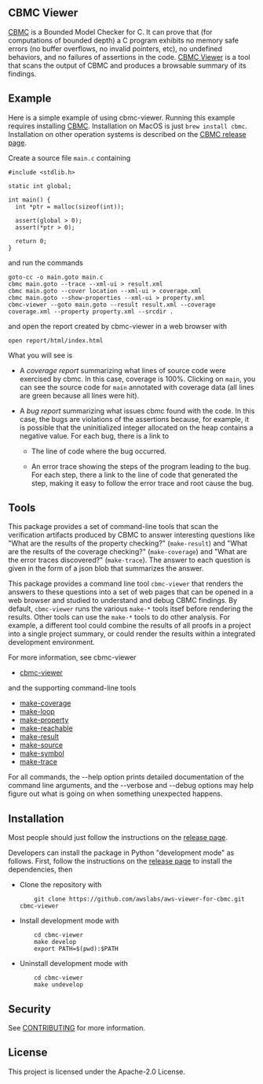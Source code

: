 ## CBMC Viewer

[CBMC](https://github.com/diffblue/cbmc) is a Bounded Model Checker for C.
It can prove that (for computations of bounded depth) a C program exhibits
no memory safe errors (no buffer overflows, no invalid pointers, etc),
no undefined behaviors, and no failures of assertions in the code.
[CBMC Viewer](https://github.com/awslabs/aws-viewer-for-cbmc) is a tool
that scans the output of CBMC and produces a browsable summary of its findings.

## Example

Here is a simple example of using cbmc-viewer.
Running this example requires installing [CBMC](https://github.com/diffblue/cbmc).
Installation on MacOS is just `brew install cbmc`.
Installation on other operation systems is described on the [CBMC
release page](https://github.com/diffblue/cbmc/releases/latest).

Create a source file `main.c` containing
```
#include <stdlib.h>

static int global;

int main() {
  int *ptr = malloc(sizeof(int));

  assert(global > 0);
  assert(*ptr > 0);

  return 0;
}
```
and run the commands
```
goto-cc -o main.goto main.c
cbmc main.goto --trace --xml-ui > result.xml
cbmc main.goto --cover location --xml-ui > coverage.xml
cbmc main.goto --show-properties --xml-ui > property.xml
cbmc-viewer --goto main.goto --result result.xml --coverage coverage.xml --property property.xml --srcdir .
```
and open the report created by cbmc-viewer in a web browser with
```
open report/html/index.html
```

What you will see is

* A *coverage report* summarizing what lines of source code were
  exercised by cbmc.  In this case, coverage is 100%.  Clicking on `main`,
  you can see the source code for `main` annotated with coverage data
  (all lines are green because all lines were hit).

* A *bug report* summarizing what issues cbmc found with the code. In this case,
  the bugs are violations of the assertions because, for example, it is possible
  that the uninitialized integer allocated on the heap contains a negative value.
  For each bug, there is a link to

    * The line of code where the bug occurred.

    * An error trace showing the steps of the program leading to the bug.
      For each step, there a link to the line of code that generated the step,
      making it easy to follow the error trace and root cause the bug.

## Tools

This package provides a set of command-line tools that scan the
verification artifacts produced by CBMC to answer interesting
questions like "What are the results of the property checking?"
(`make-result`) and "What are the results of the coverage checking?"
(`make-coverage`) and "What are the error traces discovered?"
(`make-trace`). The answer to each question is given in the form of a
json blob that summarizes the answer.

This package provides a command line tool `cbmc-viewer` that renders
the answers to these questions into a set of web pages that can be
opened in a web browser and studied to understand and debug CBMC findings.  By
default, `cbmc-viewer` runs the various `make-*` tools itsef before
rendering the results.  Other tools can use the `make-*` tools to do
other analysis.  For example, a different tool could combine the results
of all proofs in a project into a single project summary, or could render the
results within a integrated development environment.

For more information, see cbmc-viewer

* [cbmc-viewer](https://github.com/awslabs/aws-viewer-for-cbmc/blob/master/src/cbmc_viewer/doc/cbmc-viewer.md)

and the supporting command-line tools

* [make-coverage](https://github.com/awslabs/aws-viewer-for-cbmc/blob/master/src/cbmc_viewer/doc/make-coverage.md)
* [make-loop](https://github.com/awslabs/aws-viewer-for-cbmc/blob/master/src/cbmc_viewer/doc/make-loop.md)
* [make-property](https://github.com/awslabs/aws-viewer-for-cbmc/blob/master/src/cbmc_viewer/doc/make-property.md)
* [make-reachable](https://github.com/awslabs/aws-viewer-for-cbmc/blob/master/src/cbmc_viewer/doc/make-reachable.md)
* [make-result](https://github.com/awslabs/aws-viewer-for-cbmc/blob/master/src/cbmc_viewer/doc/make-result.md)
* [make-source](https://github.com/awslabs/aws-viewer-for-cbmc/blob/master/src/cbmc_viewer/doc/make-source.md)
* [make-symbol](https://github.com/awslabs/aws-viewer-for-cbmc/blob/master/src/cbmc_viewer/doc/make-symbol.md)
* [make-trace](https://github.com/awslabs/aws-viewer-for-cbmc/blob/master/src/cbmc_viewer/doc/make-trace.md)

For all commands, the --help option prints detailed documentation of
the command line arguments, and the --verbose and --debug options may
help figure out what is going on when something unexpected happens.

## Installation

Most people should just follow the instructions on the
[release page](https://github.com/awslabs/aws-viewer-for-cbmc/releases/latest).

Developers can install the package in Python "development mode" as follows.
First, follow the instructions on the
[release page](https://github.com/awslabs/aws-viewer-for-cbmc/releases/latest) to install the dependencies,
then

* Clone the repository with
  ```
      git clone https://github.com/awslabs/aws-viewer-for-cbmc.git cbmc-viewer
  ```
* Install development mode with
  ```
      cd cbmc-viewer
      make develop
      export PATH=$(pwd):$PATH
  ```
* Uninstall development mode with
  ```
      cd cbmc-viewer
      make undevelop
  ```

## Security

See [CONTRIBUTING](CONTRIBUTING.md#security-issue-notifications) for more information.

## License

This project is licensed under the Apache-2.0 License.
